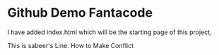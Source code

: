 # Github Demo Fantacode

I have added index.html which will be the starting page of this project,

This is sabeer's Line.
How to Make Conflict